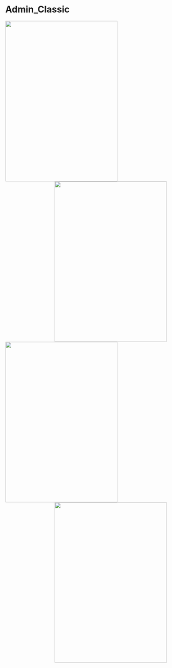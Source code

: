 # Admin_Classic
<a href="url"><img src="https://user-images.githubusercontent.com/94074275/167895273-e4560cb7-2531-46ce-a54c-534025fa3659.jpg" align="left" height="500" width="350" ></a>
<a href="url"><img src="https://user-images.githubusercontent.com/94074275/167895287-1f97cd53-d887-4c58-bbfc-f4e47895fb22.jpg" align="right" height="500" width="350" ></a>
<a> <br/> <br/></a>


<a href="url"><img src="https://user-images.githubusercontent.com/94074275/167895304-08773631-a8af-4e1d-b720-2ddd367bf6a3.jpg" align="left" height="500" width="350" ></a>
<a href="url"><img src="https://user-images.githubusercontent.com/94074275/167895261-8df41930-20a7-450e-a9f9-cad1a929130e.jpg" align="right" height="500" width="350" ></a>



